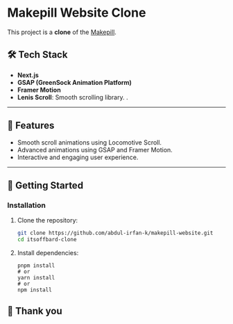 # Makepill Website Clone

This project is a **clone** of the [Makepill](https://makepill.com/). 

## 🛠️ Tech Stack

- **Next.js**
- **GSAP (GreenSock Animation Platform)**
- **Framer Motion**
- **Lenis Scroll**: Smooth scrolling library. .

---

## 🎨 Features

- Smooth scroll animations using Locomotive Scroll.
- Advanced animations using GSAP and Framer Motion.
- Interactive and engaging user experience.

---

## 🚀 Getting Started

### Installation

1. Clone the repository:

   ```bash
   git clone https://github.com/abdul-irfan-k/makepill-website.git
   cd itsoffbard-clone

2. Install dependencies:

   ```
   pnpm install
   # or
   yarn install
   # or
   npm install
   ```

## 🤝 Thank you